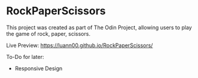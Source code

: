 # RockPaperScissors

This project was created as part of The Odin Project, allowing users to play the game of rock, paper, scissors.


Live Preview: https://luann00.github.io/RockPaperScissors/

To-Do for later:
* Responsive Design

